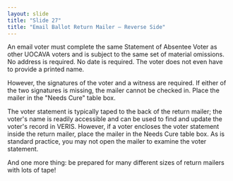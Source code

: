 ```yaml
---
layout: slide
title: "Slide 27"
title: "Email Ballot Return Mailer – Reverse Side"
---
```


An email voter must complete the same Statement of Absentee Voter as other UOCAVA voters and is subject to the same set of material omissions. No address is required. No date is required. The voter does not even have to provide a printed name.

However, the signatures of the voter and a witness are required. If either of the two signatures is missing, the mailer cannot be checked in. Place the mailer in the "Needs Cure" table box.

The voter statement is typically taped to the back of the return mailer; the voter's name is readily accessible and can be used to find and update the voter's record in VERIS. However, if a voter encloses the voter statement inside the return mailer, place the mailer in the Needs Cure table box. As is standard practice, you may not open the mailer to examine the voter statement.

And one more thing: be prepared for many different sizes of return mailers with lots of tape!
